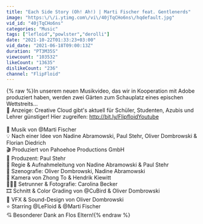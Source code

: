 ```yaml
---
title: "Each Side Story (Oh! Ah!) | Marti Fischer feat. Gentlenerds"
image: "https:\/\/i.ytimg.com\/vi\/40jTqCHo6ns\/hqdefault.jpg"
vid_id: "40jTqCHo6ns"
categories: "Music"
tags: ["lefloid","powlster","derolli"]
date: "2021-10-22T01:33:23+03:00"
vid_date: "2021-06-18T09:00:13Z"
duration: "PT3M35S"
viewcount: "103532"
likeCount: "13635"
dislikeCount: "236"
channel: "FlipFloid"
---
```

{% raw %}In unserem neuen Musikvideo, das wir in Kooperation mit Adobe produziert haben, werden zwei Gärten zum Schauplatz eines epischen Wettstreits... <br />💬 Anzeige: Creative Cloud gibt's aktuell für Schüler, Studenten, Azubis und Lehrer günstiger! Hier zugreifen: <a rel="nofollow" target="blank" href="http://bit.ly/FlipfloidYoutube">http://bit.ly/FlipfloidYoutube</a><br /><br />🎵 Musik von @Marti Fischer <br />💡 Nach einer Idee von Nadine Abramowski, Paul Stehr, Oliver Dombrowski &amp; Florian Diedrich<br />🎬 Produziert von Pahoehoe Productions GmbH<br />💸 Produzent: Paul Stehr<br />📣 Regie &amp; Aufnahmeleitung von Nadine Abramowski &amp; Paul Stehr<br />🌄 Szenografie: Oliver Dombrowski, Nadine Abramowski<br />🎥 Kamera von Zhong To &amp; Hendrik Kiewitt<br />🤸🏻‍♀️ Setrunner &amp; Fotografie: Carolina Becker<br />🎞 Schnitt &amp; Color Grading von @CuBird &amp; Oliver Dombrowski<br />🎨 VFX &amp; Sound-Design von Oliver Dombrowski<br />⭐ Starring @LeFloid &amp; @Marti Fischer​<br />💘 Besonderer Dank an Flos Eltern!{% endraw %}
